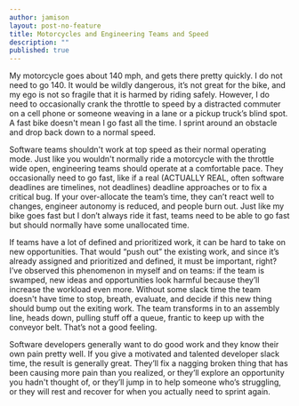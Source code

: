 ```yaml
---
author: jamison
layout: post-no-feature
title: Motorcycles and Engineering Teams and Speed
description: ""
published: true
---
```

My motorcycle goes about 140 mph, and gets there pretty quickly. I do not need to go 140. It would be wildly dangerous, it’s not great for the bike, and my ego is not so fragile that it is harmed by riding safely. However, I do need to occasionally crank the throttle to speed by a distracted commuter on a cell phone or someone weaving in a lane or a pickup truck’s blind spot. A fast bike doesn't mean I go fast all the time. I sprint around an obstacle and drop back down to a normal speed.

Software teams shouldn't work at top speed as their normal operating mode. Just like you wouldn't normally ride a motorcycle with the throttle wide open, engineering teams should operate at a comfortable pace. They occasionally need to go fast, like if a real (ACTUALLY REAL, often software deadlines are timelines, not deadlines) deadline approaches or to fix a critical bug. If your over-allocate the team’s time, they can’t react well to changes, engineer autonomy is reduced, and people burn out. Just like my bike goes fast but I don’t always ride it fast, teams need to be able to go fast but should normally have some unallocated time.

If teams have a lot of defined and prioritized work, it can be hard to take on new opportunities. That would “push out” the existing work, and since it’s already assigned and prioritized and defined, it must be important, right? I’ve observed this phenomenon in myself and on teams: if the team is swamped, new ideas and opportunities look harmful because they’ll increase the workload even more. Without some slack time the team doesn't have time to stop, breath, evaluate, and decide if this new thing should bump out the exiting work. The team transforms in to an assembly line, heads down, pulling stuff off a queue, frantic to keep up with the conveyor belt. That’s not a good feeling.

Software developers generally want to do good work and they know their own pain pretty well. If you give a motivated and talented developer slack time, the result is generally great. They’ll fix a nagging broken thing that has been causing more pain than you realized, or they’ll explore an opportunity you hadn't thought of, or they’ll jump in to help someone who’s struggling, or they will rest and recover for when you actually need to sprint again.

